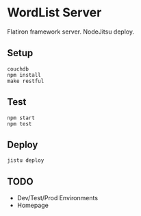 # WordList Server
Flatiron framework server. NodeJitsu deploy.
## Setup
```
couchdb
npm install
make restful
```
## Test
```
npm start
npm test
```
## Deploy
```
jistu deploy
```
## TODO
+ Dev/Test/Prod Environments
+ Homepage
